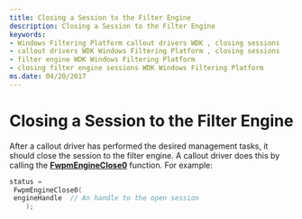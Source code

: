 ```yaml
---
title: Closing a Session to the Filter Engine
description: Closing a Session to the Filter Engine
keywords:
- Windows Filtering Platform callout drivers WDK , closing sessions
- callout drivers WDK Windows Filtering Platform , closing sessions
- filter engine WDK Windows Filtering Platform
- closing filter engine sessions WDK Windows Filtering Platform
ms.date: 04/20/2017
---
```


# Closing a Session to the Filter Engine


After a callout driver has performed the desired management tasks, it should close the session to the filter engine. A callout driver does this by calling the [**FwpmEngineClose0**](/windows-hardware/drivers/ddi/fwpmk/nf-fwpmk-fwpmengineclose0) function. For example:

```C++
status =
 FwpmEngineClose0(
 engineHandle  // An handle to the open session
    );
```

 

